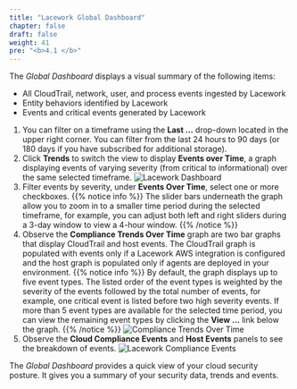 ```yaml
---
title: "Lacework Global Dashboard"
chapter: false
draft: false
weight: 41
pre: "<b>4.1 </b>"
---
```


The _Global Dashboard_ displays a visual summary of the following items:

* All CloudTrail, network, user, and process events ingested by Lacework
* Entity behaviors identified by Lacework
* Events and critical events generated by Lacework

1. You can filter on a timeframe using the **Last …** drop-down located in the upper right corner. You can filter from the last 24 hours to 90 days (or 180 days if you have subscribed for additional storage).
2. Click **Trends** to switch the view to display **Events over Time**, a graph displaying events of varying severity (from critical to informational) over the same selected timeframe.
![Lacework Dashboard](/images/lacework-dashboard.png)
3. Filter events by severity, under **Events Over Time**, select one or more checkboxes.
{{% notice info %}}
The slider bars underneath the graph allow you to zoom in to a smaller time period during the selected timeframe, for example, you can adjust both left and right sliders during a 3-day window to view a 4-hour window.
{{% /notice %}}
4. Observe the **Compliance Trends Over Time** graph are two bar graphs that display CloudTrail and host events. The CloudTrail graph is populated with events only if a Lacework AWS integration is configured and the host graph is populated only if agents are deployed in your environment.
{{% notice info %}}
By default, the graph displays up to five event types. The listed order of the event types is weighted by the severity of the events followed by the total number of events, for example, one critical event is listed before two high severity events. If more than 5 event types are available for the selected time period, you can view the remaining event types by clicking the **View ...** link below the graph.
{{% /notice %}}
![Compliance Trends Over Time](/images/lacework-compliance-trends-over-time.png)
5. Observe the **Cloud Compliance Events** and **Host Events** panels to see the breakdown of events.
![Lacework Compliance Events](/images/lacework-compliance-events.png)

The _Global Dashboard_ provides a quick view of your cloud security posture. It gives you a summary of your security data, trends and events.
